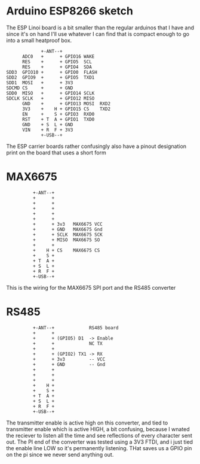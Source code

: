# Arduino ESP8266 sketch

The ESP Linoi board is a bit smaller than the regular arduinos that I have and since it's on hand I'll use whatever I can find that is compact enough to go into a small heatproof box.


                 +-ANT--+
          ADC0   +      + GPIO16 WAKE
          RES    +      + GPIO5  SCL
          RES    +      + GPIO4  SDA
    SDD3  GPIO10 +      + GPIO0  FLASH
    SDD2  GPIO9  +      + GPIO5  TXD1
    SDD1  MOSI   +      + 3V3
    SDCMD CS     +      + GND
    SDD0  MISO   +      + GPIO14 SCLK
    SDCLK SCLK   +      + GPIO12 MISO
          GND    +      + GPIO13 MOSI  RXD2
          3V3    +    H + GPIO15 CS    TXD2
          EN     +    S + GPIO3  RXD0
          RST    + T  A + GPIO1  TXD0
          GND    + S  L + GND
          VIN    + R  F + 3V3
                 +-USB--+

The ESP carrier boards rather confusingly also have a pinout designation print on the board that uses a short form
# MAX6675
              +-ANT--+
              +      +  
              +      +  
              +      +  
              +      +  
              +      +  
              +      + 3v3   MAX6675 VCC 
              +      + GND   MAX6675 Gnd
              +      + SCLK  MAX6675 SCK
              +      + MISO  MAX6675 SO
              +      + 
              +    H + CS    MAX6675 CS 
              +    S +  
              + T  A +  
              + S  L +  
              + R  F +  
              +-USB--+

This is the wiring for the MAX6675 SPI port and the RS485 converter
# RS485

              +-ANT--+             RS485 board
              +      +  
              +      + (GPIO5) D1  -> Enable 
              +      +             NC TX  
              +      + 
              +      + (GPIO2) TX1 -> RX
              +      + 3v3         -- VCC
              +      + GND         -- Gnd
              +      + 
              +      + 
              +      + 
              +    H + 
              +    S +  
              + T  A +  
              + S  L +  
              + R  F +  
              +-USB--+

The transmitter enable is active high on this converter, and tied to transmitter enable which is active HIGH, a bit confusing, because I wnated the reciever to listen all the time and see reflections of every character sent out.
The PI end of the converter was tested using a 3V3 FTDI, and i just tied the enable line LOW so it's permanently listening. THat saves us a GPIO pin on the pi since we never send anything out.
